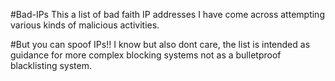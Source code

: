 #Bad-IPs
This a list of bad faith IP addresses I have come across attempting various kinds of malicious activities.

#But you can spoof IPs!!
I know but also dont care, the list is intended as guidance for more complex blocking systems not as a bulletproof blacklisting system.
